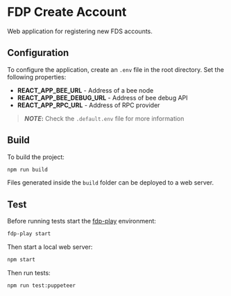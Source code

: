 # FDP Create Account

Web application for registering new FDS accounts.

## Configuration

To configure the application, create an `.env` file in the root directory. Set the following properties:

- **REACT_APP_BEE_URL** - Address of a bee node
- **REACT_APP_BEE_DEBUG_URL** - Address of bee debug API
- **REACT_APP_RPC_URL** - Address of RPC provider

> **_NOTE_:** Check the `.default.env` file for more information

## Build

To build the project:

```bash
npm run build
```

Files generated inside the `build` folder can be deployed to a web server.

## Test

Before running tests start the [fdp-play](https://github.com/fairDataSociety/fdp-play) environment:

```bash
fdp-play start
```

Then start a local web server:

```bash
npm start
```

Then run tests:

```bash
npm run test:puppeteer
```
